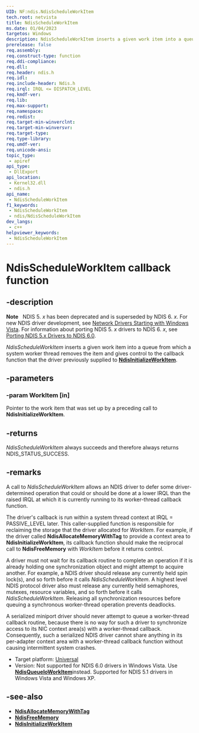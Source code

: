```yaml
---
UID: NF:ndis.NdisScheduleWorkItem
tech.root: netvista
title: NdisScheduleWorkItem
ms.date: 01/04/2023
targetos: Windows
description: NdisScheduleWorkItem inserts a given work item into a queue from which a system worker thread removes the item and gives control to the callback function that the driver previously supplied to NdisInitializeWorkItem.
prerelease: false
req.assembly: 
req.construct-type: function
req.ddi-compliance: 
req.dll: 
req.header: ndis.h
req.idl: 
req.include-header: Ndis.h
req.irql: IRQL <= DISPATCH_LEVEL
req.kmdf-ver: 
req.lib: 
req.max-support: 
req.namespace: 
req.redist: 
req.target-min-winverclnt: 
req.target-min-winversvr: 
req.target-type: 
req.type-library: 
req.umdf-ver: 
req.unicode-ansi: 
topic_type:
 - apiref
api_type:
 - DllExport
api_location:
 - Kernel32.dll
 - ndis.h
api_name:
 - NdisScheduleWorkItem
f1_keywords:
 - NdisScheduleWorkItem
 - ndis/NdisScheduleWorkItem
dev_langs:
 - c++
helpviewer_keywords:
 - NdisScheduleWorkItem
---
```


# NdisScheduleWorkItem callback function

## -description

**Note**   NDIS 5. *x* has been deprecated and is superseded by NDIS 6. *x*. For new NDIS driver development, see [Network Drivers Starting with Windows Vista](../_netvista/index.md). For information about porting NDIS 5. *x* drivers to NDIS 6. *x*, see [Porting NDIS 5.x Drivers to NDIS 6.0](https://msdn.microsoft.com/library/Ff570059).

*NdisScheduleWorkItem* inserts a given work item into a queue from which a system worker thread removes the item and gives control to the callback function that the driver previously supplied to [**NdisInitializeWorkItem**](https://msdn.microsoft.com/library/ff552258\(v=vs.85\)).

## -parameters

### -param WorkItem [in]

Pointer to the work item that was set up by a preceding call to **NdisInitializeWorkItem**.

## -returns

*NdisScheduleWorkItem* always succeeds and therefore always returns NDIS\_STATUS\_SUCCESS.

## -remarks

A call to *NdisScheduleWorkItem* allows an NDIS driver to defer some driver-determined operation that could or should be done at a lower IRQL than the raised IRQL at which it is currently running to its worker-thread callback function.

The driver's callback is run within a system thread context at IRQL = PASSIVE\_LEVEL later. This caller-supplied function is responsible for reclaiming the storage that the driver allocated for *WorkItem*. For example, if the driver called **NdisAllocateMemoryWithTag** to provide a context area to **NdisInitializeWorkItem**, its callback function should make the reciprocal call to **NdisFreeMemory** with *WorkItem* before it returns control.

A driver must not wait for its callback routine to complete an operation if it is already holding one synchronization object and might attempt to acquire another. For example, a NDIS driver should release any currently held spin lock(s), and so forth before it calls *NdisScheduleWorkItem*. A highest level NDIS protocol driver also must release any currently held semaphores, mutexes, resource variables, and so forth before it calls *NdisScheduleWorkItem*. Releasing all synchronization resources before queuing a synchronous worker-thread operation prevents deadlocks.

A serialized miniport driver should never attempt to queue a worker-thread callback routine, because there is no way for such a driver to synchronize access to its NIC context area(s) with a worker-thread callback. Consequently, such a serialized NDIS driver cannot share anything in its per-adapter context area with a worker-thread callback function without causing intermittent system crashes.

- Target platform: [Universal](https://go.microsoft.com/fwlink/p/?linkid=531356)
- Version: Not supported for NDIS 6.0 drivers in Windows Vista. Use <a href="https://msdn.microsoft.com/library/Ff563775"><strong>NdisQueueIoWorkItem</strong></a>instead. Supported for NDIS 5.1 drivers in Windows Vista and Windows XP.

## -see-also

- [**NdisAllocateMemoryWithTag**](https://msdn.microsoft.com/library/ff550767\(v=vs.85\))
- [**NdisFreeMemory**](https://msdn.microsoft.com/library/Ff562577)
- [**NdisInitializeWorkItem**](https://msdn.microsoft.com/library/ff552258\(v=vs.85\))